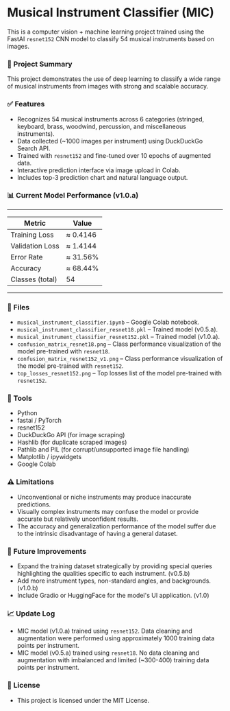 # Musical Instrument Classifier (MIC)
This is a computer vision + machine learning project trained using the FastAI `resnet152` CNN model to classify 54 musical instruments based on images.

### 📌 Project Summary
This project demonstrates the use of deep learning to classify a wide range of musical instruments from images with strong and scalable accuracy.

### ✅ Features
- Recognizes 54 musical instruments across 6 categories (stringed, keyboard, brass, woodwind, percussion, and miscellaneous instruments).
- Data collected (~1000 images per instrument) using DuckDuckGo Search API.
- Trained with `resnet152` and fine-tuned over 10 epochs of augmented data.
- Interactive prediction interface via image upload in Colab.
- Includes top-3 prediction chart and natural language output.

### 📊 Current Model Performance (v1.0.a)
------------------------------
| Metric          | Value    |
| --------------- | -------- |
| Training Loss   | ≈ 0.4146 |
| Validation Loss | ≈ 1.4144 |
| Error Rate      | ≈ 31.56% |
| Accuracy        | ≈ 68.44% |
| Classes (total) |    54    |
------------------------------

### 📁 Files
- `musical_instrument_classifier.ipynb` – Google Colab notebook.
- `musical_instrument_classifier_resnet18.pkl` – Trained model (v0.5.a).
- `musical_instrument_classifier_resnet152.pkl` – Trained model (v1.0.a).
- `confusion_matrix_resnet18.png` – Class performance visualization of the model pre-trained with `resnet18`.
- `confusion_matrix_resnet152_v1.png` – Class performance visualization of the model pre-trained with `resnet152`.
- `top_losses_resnet152.png` – Top losses list of the model pre-trained with `resnet152`.

### 🔧 Tools
- Python
- fastai / PyTorch
- resnet152
- DuckDuckGo API (for image scraping)
- Hashlib (for duplicate scraped images)
- Pathlib and PIL (for corrupt/unsupported image file handling)
- Matplotlib / ipywidgets
- Google Colab

### ⚠️ Limitations
- Unconventional or niche instruments may produce inaccurate predictions.
- Visually complex instruments may confuse the model or provide accurate but relatively unconfident results.
- The accuracy and generalization performance of the model suffer due to the intrinsic disadvantage of having a general dataset.

### 📌 Future Improvements
- Expand the training dataset strategically by providing special queries highlighting the qualities specific to each instrument. (v0.5.b)
- Add more instrument types, non-standard angles, and backgrounds. (v1.0.b)
- Include Gradio or HuggingFace for the model's UI application. (v1.0)

### 📈 Update Log
- MIC model (v1.0.a) trained using `resnet152`. Data cleaning and augmentation were performed using approximately 1000 training data points per instrument.
- MIC model (v0.5.a) trained using `resnet18`. No data cleaning and augmentation with imbalanced and limited (~300-400) training data points per instrument.

### 📄 License
- This project is licensed under the MIT License.
